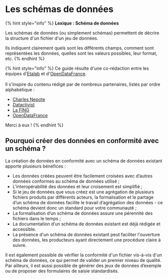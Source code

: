 # Les schémas de données

{% hint style="info" %}
**Lexique : Schéma de données**

Les schémas de données (ou simplement schémas) permettent de décrire la structure d'un fichier d'un jeu de données.&#x20;

Ils indiquent clairement quels sont les différents champs, comment sont représentées les données, quelles sont les valeurs possibles, leur format, etc.
{% endhint %}

{% hint style="info" %}
Ce guide résulte d'une co-rédaction entre les équipes d'[Etalab](https://www.etalab.gouv.fr/) et d'[OpenDataFrance](https://www.opendatafrance.net/).\
\
Il s'inspire du contenu rédigé par de nombreux partenaires, listés par ordre alphabétique :

* [Charles Nepote](https://twitter.com/charlesnepote)
* [Datactivist](https://datactivist.coop/)
* [La FING](https://fing.org/)
* [OpenDataFrance](http://www.opendatafrance.net/)

Merci à eux !
{% endhint %}

## Pourquoi créer des données en conformité avec un schéma ?

La création de données en conformité avec un schéma de données existant apporte plusieurs bénéfices :

* Les données créées peuvent être facilement croisées avec d’autres données conformes au schéma de données utilisé ;
* L’interopérabilité des données et leur croisement est simplifié ;
* Si le jeu de données que vous créez est une agrégation de plusieurs fichiers produits par différents acteurs, la formalisation et le partage d’un schéma de données facilite le travail d’agrégation des données - ce schéma devient donc un standard pour votre communauté ;
* La formalisation d’un schéma de données assure une pérennité des fichiers dans le temps ;
* La documentation d’un schéma de données existant est déjà rédigée et accessible.
* La présence d'un schéma de données existant peut faciliter l'ouverture des données, les producteurs ayant directement une procédure claire à suivre.

Il est également possible de vérifier la conformité d'un fichier vis-à-vis d'un schéma de données, ce qui permet de valider un premier niveau de qualité. Par ailleurs, il est aussi possible de générer des jeux de données d’exemple ou de proposer des formulaires de saisie standardisés.
